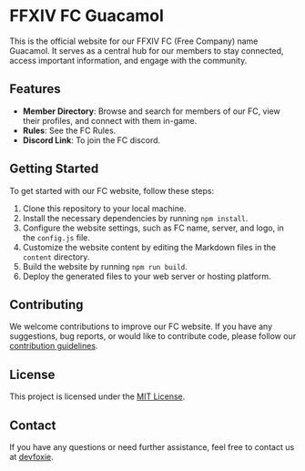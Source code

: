 # FFXIV FC Guacamol

This is the official website for our FFXIV FC (Free Company) name Guacamol. It serves as a central hub for our members to stay connected, access important information, and engage with the community.

## Features

- **Member Directory**: Browse and search for members of our FC, view their profiles, and connect with them in-game.
- **Rules**: See the FC Rules.
- **Discord Link**: To join the FC discord.

## Getting Started

To get started with our FC website, follow these steps:

1. Clone this repository to your local machine.
2. Install the necessary dependencies by running `npm install`.
3. Configure the website settings, such as FC name, server, and logo, in the `config.js` file.
4. Customize the website content by editing the Markdown files in the `content` directory.
5. Build the website by running `npm run build`.
6. Deploy the generated files to your web server or hosting platform.

## Contributing

We welcome contributions to improve our FC website. If you have any suggestions, bug reports, or would like to contribute code, please follow our [contribution guidelines](CONTRIBUTING.md).

## License

This project is licensed under the [MIT License](LICENSE).

## Contact

If you have any questions or need further assistance, feel free to contact us at [devfoxie](mailto:hmerniz.dev@gmail.com).
